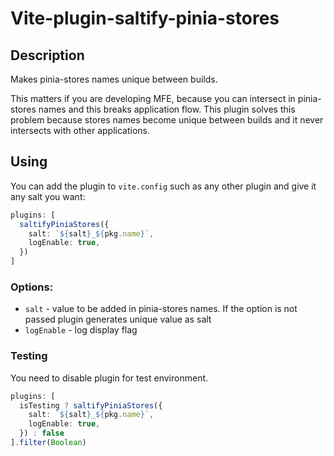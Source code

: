 # Vite-plugin-saltify-pinia-stores

## Description
Makes pinia-stores names unique between builds.

This matters if you are developing MFE, because you can intersect in pinia-stores names and this breaks application flow.
This plugin solves this problem because stores names become unique between builds and it never intersects with other applications.

## Using
You can add the plugin to `vite.config` such as any other plugin and give it any salt you want:
```typescript
plugins: [
  saltifyPiniaStores({
    salt: `${salt}_${pkg.name}`,
    logEnable: true,
  })
]
```

### Options:
- `salt` - value to be added in pinia-stores names. If the option is not passed plugin generates unique value as salt
- `logEnable` - log display flag

### Testing
You need to disable plugin for test environment.

```typescript
plugins: [
  isTesting ? saltifyPiniaStores({
    salt: `${salt}_${pkg.name}`,
    logEnable: true,
  }) : false
].filter(Boolean)
```
